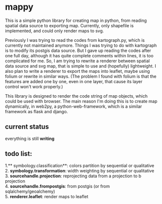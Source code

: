 mappy
=====

This is a simple python library for creating map in python, from reading spatial data source to exporting map.
Currently, only shapefile is implemented, and could only render maps to svg. 

Previously I was trying to read the codes from kartograph.py, which is currently not maintained anymore. Things I was trying to do with kartograph is to modify its postgis data source. 
But I gave up reading the codes after one full day, although it has quite complete comments within lines, it is too complicated for me.
So, I am trying to rewrite a renderer between spatial data source and svg map, that is simple to use and (hopefully) lightweight.
I also plan to write a renderer to export the maps into leaflet, maybe using folium or rewrite in similar ways. 
(The problem I found with folium is that the features are added one by one, even in one layer, that cause its layer control won't work properly.)

This library is designed to render the code string of map objects, which could be used with browser. 
The main reason I'm doing this is to create map dynamically, in web2py, a python-web-framework, which is a similar framework as flask and django. 

current status
----------
everything is still **writing**

todo list:  
----------
1.** symbology.classification**: colors partition by sequential or qualitative  
2. **symbology.transformation**: width weighting by sequential or qualitative  
3. **sourcehandle.projection**: reprojecting data from a projection to b projection  
4. **sourcehandle.frompostgis**: from postgis (or from sqlalchemy/geoalchemy)  
5. **renderer.leaflet**: render maps to leaflet  
